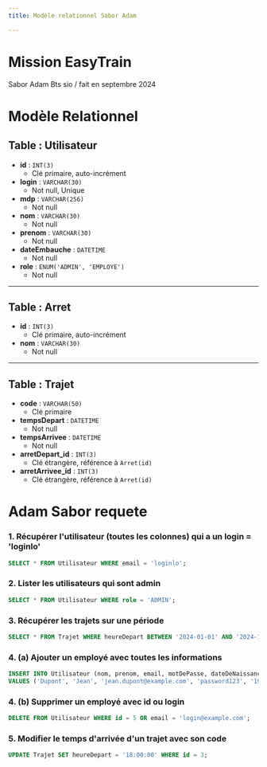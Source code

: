 ```yaml
---
title: Modèle relationnel Sabor Adam

---
```


# Mission EasyTrain
Sabor Adam Bts sio / fait en septembre 2024

# Modèle Relationnel

## Table : Utilisateur
- **id** : `INT(3)`  
  - Clé primaire, auto-incrément
- **login** : `VARCHAR(30)`  
  - Not null, Unique
- **mdp** : `VARCHAR(256)`  
  - Not null
- **nom** : `VARCHAR(30)`  
  - Not null
- **prenom** : `VARCHAR(30)`  
  - Not null
- **dateEmbauche** : `DATETIME`  
  - Not null
- **role** : `ENUM('ADMIN', 'EMPLOYE')`  
  - Not null

---

## Table : Arret
- **id** : `INT(3)`  
  - Clé primaire, auto-incrément
- **nom** : `VARCHAR(30)`  
  - Not null

---

## Table : Trajet
- **code** : `VARCHAR(50)`  
  - Clé primaire
- **tempsDepart** : `DATETIME`  
  - Not null
- **tempsArrivee** : `DATETIME`  
  - Not null
- **arretDepart_id** : `INT(3)`  
  - Clé étrangère, référence à `Arret(id)`
- **arretArrivee_id** : `INT(3)`  
  - Clé étrangère, référence à `Arret(id)`



# Adam Sabor requete
### 1. Récupérer l'utilisateur (toutes les colonnes) qui a un login = 'loginlo'
```sql
SELECT * FROM Utilisateur WHERE email = 'loginlo';
```

### 2. Lister les utilisateurs qui sont admin
```sql
SELECT * FROM Utilisateur WHERE role = 'ADMIN';
```

### 3. Récupérer les trajets sur une période
```sql
SELECT * FROM Trajet WHERE heureDepart BETWEEN '2024-01-01' AND '2024-12-31';
```

### 4. (a) Ajouter un employé avec toutes les informations
```sql
INSERT INTO Utilisateur (nom, prenom, email, motDePasse, dateDeNaissance, role) 
VALUES ('Dupont', 'Jean', 'jean.dupont@example.com', 'password123', '1990-04-15', 'EMPLOYE');
```

### 4. (b) Supprimer un employé avec id ou login
```sql
DELETE FROM Utilisateur WHERE id = 5 OR email = 'login@example.com';
```

### 5. Modifier le temps d'arrivée d'un trajet avec son code
```sql
UPDATE Trajet SET heureDepart = '18:00:00' WHERE id = 3;
```



